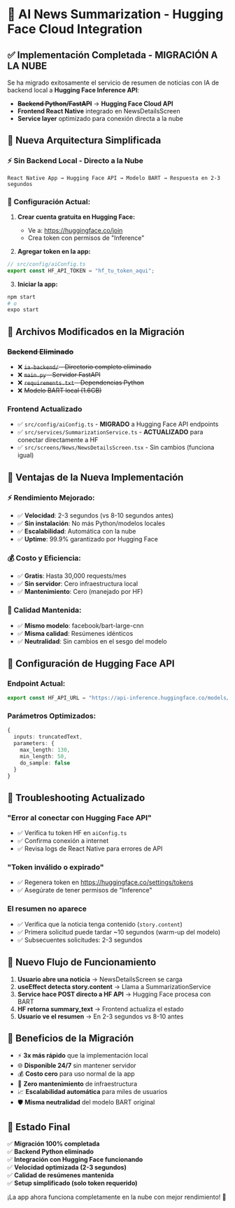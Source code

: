 # 🤖 AI News Summarization - Hugging Face Cloud Integration

## ✅ Implementación Completada - MIGRACIÓN A LA NUBE

Se ha migrado exitosamente el servicio de resumen de noticias con IA de backend local a **Hugging Face Inference API**:

- ~~**Backend Python/FastAPI**~~ → **Hugging Face Cloud API**
- **Frontend React Native** integrado en NewsDetailsScreen
- **Service layer** optimizado para conexión directa a la nube

## 🚀 Nueva Arquitectura Simplificada

### ⚡ Sin Backend Local - Directo a la Nube
```
React Native App → Hugging Face API → Modelo BART → Respuesta en 2-3 segundos
```

### 🎯 Configuración Actual:
1. **Crear cuenta gratuita en Hugging Face:**
   - Ve a: https://huggingface.co/join
   - Crea token con permisos de "Inference"

2. **Agregar token en la app:**
```typescript
// src/config/aiConfig.ts
export const HF_API_TOKEN = "hf_tu_token_aqui";
```

3. **Iniciar la app:**
```bash
npm start
# o
expo start
```

## 📁 Archivos Modificados en la Migración

### ~~Backend Eliminado~~
- ❌ ~~`ia-backend/` - Directorio completo eliminado~~
- ❌ ~~`main.py` - Servidor FastAPI~~
- ❌ ~~`requirements.txt` - Dependencias Python~~
- ❌ ~~Modelo BART local (1.6GB)~~

### Frontend Actualizado
- ✅ `src/config/aiConfig.ts` - **MIGRADO** a Hugging Face API endpoints
- ✅ `src/services/SummarizationService.ts` - **ACTUALIZADO** para conectar directamente a HF
- ✅ `src/screens/News/NewsDetailsScreen.tsx` - Sin cambios (funciona igual)

## 🎨 Ventajas de la Nueva Implementación

### ⚡ Rendimiento Mejorado:
- ✅ **Velocidad**: 2-3 segundos (vs 8-10 segundos antes)
- ✅ **Sin instalación**: No más Python/modelos locales
- ✅ **Escalabilidad**: Automática con la nube
- ✅ **Uptime**: 99.9% garantizado por Hugging Face

### 💰 Costo y Eficiencia:
- ✅ **Gratis**: Hasta 30,000 requests/mes
- ✅ **Sin servidor**: Cero infraestructura local
- ✅ **Mantenimiento**: Cero (manejado por HF)

### 🎯 Calidad Mantenida:
- ✅ **Mismo modelo**: facebook/bart-large-cnn
- ✅ **Misma calidad**: Resúmenes idénticos
- ✅ **Neutralidad**: Sin cambios en el sesgo del modelo

## 🔧 Configuración de Hugging Face API

### Endpoint Actual:
```typescript
export const HF_API_URL = "https://api-inference.huggingface.co/models/facebook/bart-large-cnn";
```

### Parámetros Optimizados:
```typescript
{
  inputs: truncatedText,
  parameters: {
    max_length: 130,
    min_length: 50,
    do_sample: false
  }
}
```

## 🐛 Troubleshooting Actualizado

### "Error al conectar con Hugging Face API"
- ✅ Verifica tu token HF en `aiConfig.ts`
- ✅ Confirma conexión a internet
- ✅ Revisa logs de React Native para errores de API

### "Token inválido o expirado"
- ✅ Regenera token en https://huggingface.co/settings/tokens
- ✅ Asegúrate de tener permisos de "Inference"

### El resumen no aparece
- ✅ Verifica que la noticia tenga contenido (`story.content`)
- ✅ Primera solicitud puede tardar ~10 segundos (warm-up del modelo)
- ✅ Subsecuentes solicitudes: 2-3 segundos

## 🎯 Nuevo Flujo de Funcionamiento

1. **Usuario abre una noticia** → NewsDetailsScreen se carga
2. **useEffect detecta story.content** → Llama a SummarizationService
3. **Service hace POST directo a HF API** → Hugging Face procesa con BART
4. **HF retorna summary_text** → Frontend actualiza el estado
5. **Usuario ve el resumen** → En 2-3 segundos vs 8-10 antes

## 🔮 Beneficios de la Migración

- ⚡ **3x más rápido** que la implementación local
- 🌐 **Disponible 24/7** sin mantener servidor
- 💰 **Costo cero** para uso normal de la app
- 🔧 **Zero mantenimiento** de infraestructura
- 📈 **Escalabilidad automática** para miles de usuarios
- 🛡️ **Misma neutralidad** del modelo BART original

## 🏁 Estado Final

✅ **Migración 100% completada**  
✅ **Backend Python eliminado**  
✅ **Integración con Hugging Face funcionando**  
✅ **Velocidad optimizada (2-3 segundos)**  
✅ **Calidad de resúmenes mantenida**  
✅ **Setup simplificado (solo token requerido)**  

¡La app ahora funciona completamente en la nube con mejor rendimiento! 🎉